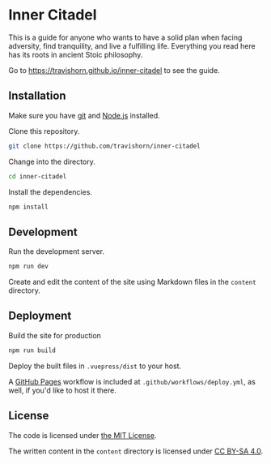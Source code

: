 # Inner Citadel

This is a guide for anyone who wants to have a solid plan when facing adversity,
find tranquility, and live a fulfilling life. Everything you read here has its
roots in ancient Stoic philosophy.

Go to https://travishorn.github.io/inner-citadel to see the guide.

## Installation

Make sure you have [git](https://git-scm.com/) and [Node.js](https://nodejs.org)
installed.

Clone this repository.

```sh
git clone https://github.com/travishorn/inner-citadel
```

Change into the directory.

```sh
cd inner-citadel
```

Install the dependencies.

```sh
npm install
```

## Development

Run the development server.

```sh
npm run dev
```

Create and edit the content of the site using Markdown files in the `content`
directory.

## Deployment

Build the site for production

```sh
npm run build
```

Deploy the built files in `.vuepress/dist` to your host.

A [GitHub Pages](https://pages.github.com/) workflow is included at
`.github/workflows/deploy.yml`, as well, if you'd like to host it there.

## License

The code is licensed under [the MIT
License](https://opensource.org/license/mit).

The written content in the `content` directory is licensed under [CC BY-SA
4.0](https://creativecommons.org/licenses/by-sa/4.0/).
